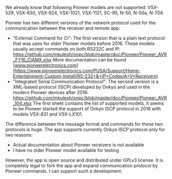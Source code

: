 We already know that following Pioneer models are not supported: VSX-529, VSX-830, VSX-924, VSX-1021, VSX-1121, SC-95, N-50, N-50a, N-70A

Pioneer has two different versions of the network protocol used for the communication between 
the receiver and remote app:
- "External Command for CI": The first version that is a plain text protocol that was uses for older 
Pioneer models before 2016. These models usually accept commands on both RS232C and IP:
https://github.com/mkulesh/onpc/blob/master/doc/Pioneer/Pioneer_AVR_FY16_CIAMX.xlsx
More documentation can be found [www.pioneerelectronics.com](https://www.pioneerelectronics.com/PUSA/Support/Home-Entertainment-Custom-Install/RS-232+&+IP+Codes/A+V+Receivers)
- "Integrated Serial Communication Protocol": The second version is a XML-based protocol (ISCP) 
developed by Onkyo and used in the modern Pioneer devices after 2016: 
https://github.com/mkulesh/onpc/blob/master/doc/Pioneer/Pioneer_AVR_104.xlsx
The first sheet contains the list of supported models, it seems to be Pioneer started the support
of Onkyo ISCP protocol in 2016 with models VSX-831 and VSX-LX101.

The difference between the message format and commands for these two protocols is huge. 
The app supports currently Onkyo ISCP protocol only for two reasons:
- Actual documentation about Pioneer receivers is not available
- I have no older Pioneer model available for testing

However, the app is open source and distributed under GPLv3 license. It is completely legal 
to fork the app and expand communication protocol by Pioneer commands.
I can support such a development.